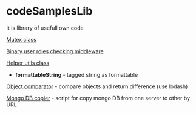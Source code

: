 # codeSamplesLib

It is library of usefull own code

[Mutex class](./mutex.js "Mutex class")

[Binary user roles checking middleware](./userRoles.js "binary user roles checking")

[Helper utils class](./helperUtils.js "Helper utils")
- **formattableString** - tagged string as formattable 

[Object comparator](./objectChanges.js "Show object changes") - compare objects and return difference (use lodash)

[Mongo DB copier](./dbMigrationScript.js "Mongo migration script") - script for copy mongo DB from one server to other by URL
